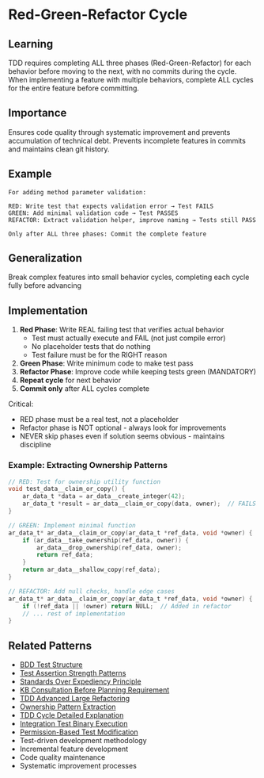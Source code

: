 # Red-Green-Refactor Cycle

## Learning
TDD requires completing ALL three phases (Red-Green-Refactor) for each behavior before moving to the next, with no commits during the cycle. When implementing a feature with multiple behaviors, complete ALL cycles for the entire feature before committing.

## Importance
Ensures code quality through systematic improvement and prevents accumulation of technical debt. Prevents incomplete features in commits and maintains clean git history.

## Example
```
For adding method parameter validation:

RED: Write test that expects validation error → Test FAILS
GREEN: Add minimal validation code → Test PASSES  
REFACTOR: Extract validation helper, improve naming → Tests still PASS

Only after ALL three phases: Commit the complete feature
```

## Generalization
Break complex features into small behavior cycles, completing each cycle fully before advancing

## Implementation
1. **Red Phase**: Write REAL failing test that verifies actual behavior
   - Test must actually execute and FAIL (not just compile error)
   - No placeholder tests that do nothing
   - Test failure must be for the RIGHT reason
2. **Green Phase**: Write minimum code to make test pass
3. **Refactor Phase**: Improve code while keeping tests green (MANDATORY)
4. **Repeat cycle** for next behavior
5. **Commit only** after ALL cycles complete

Critical: 
- RED phase must be a real test, not a placeholder
- Refactor phase is NOT optional - always look for improvements
- NEVER skip phases even if solution seems obvious - maintains discipline

### Example: Extracting Ownership Patterns
```c
// RED: Test for ownership utility function
void test_data__claim_or_copy() {
    ar_data_t *data = ar_data__create_integer(42);
    ar_data_t *result = ar_data__claim_or_copy(data, owner);  // FAILS - function doesn't exist
}

// GREEN: Implement minimal function
ar_data_t* ar_data__claim_or_copy(ar_data_t *ref_data, void *owner) {
    if (ar_data__take_ownership(ref_data, owner)) {
        ar_data__drop_ownership(ref_data, owner);
        return ref_data;
    }
    return ar_data__shallow_copy(ref_data);
}

// REFACTOR: Add null checks, handle edge cases
ar_data_t* ar_data__claim_or_copy(ar_data_t *ref_data, void *owner) {
    if (!ref_data || !owner) return NULL;  // Added in refactor
    // ... rest of implementation
}
```

## Related Patterns
- [BDD Test Structure](bdd-test-structure.md)
- [Test Assertion Strength Patterns](test-assertion-strength-patterns.md)
- [Standards Over Expediency Principle](standards-over-expediency-principle.md)
- [KB Consultation Before Planning Requirement](kb-consultation-before-planning-requirement.md)
- [TDD Advanced Large Refactoring](tdd-advanced-large-refactoring.md)
- [Ownership Pattern Extraction](ownership-pattern-extraction.md)
- [TDD Cycle Detailed Explanation](tdd-cycle-detailed-explanation.md)
- [Integration Test Binary Execution](integration-test-binary-execution.md)
- [Permission-Based Test Modification](permission-based-test-modification.md)
- Test-driven development methodology
- Incremental feature development
- Code quality maintenance
- Systematic improvement processes